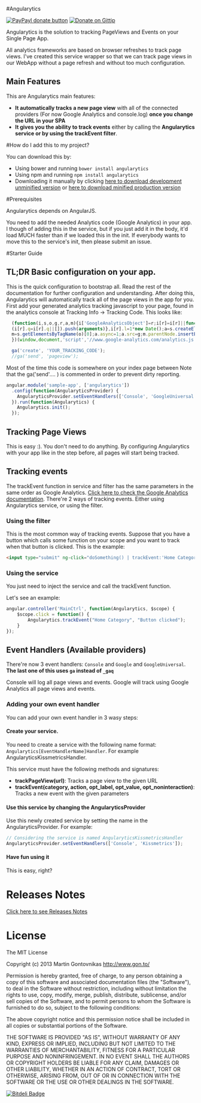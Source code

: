 #Angularytics

[![PayPayl donate button](http://img.shields.io/paypal/donate.png?color=yellow)](https://www.paypal.com/cgi-bin/webscr?cmd=_donations&business=martin%40gon%2eto&lc=US&item_name=Martin%20Gontovnikas&currency_code=USD&bn=PP%2dDonationsBF%3abtn_donateCC_LG%2egif%3aNonHosted "Donate once-off to this project using Paypal")
[![Donate on Gittip](http://badgr.co/gittip/mgonto.png)](https://www.gittip.com/mgonto/)


Angularytics is the solution to tracking PageViews and Events on your Single Page App. 

All analytics frameworks are based on browser refreshes to track page views. I've created this service wrapper so that we can track page views in our WebApp without a page refresh and without too much configuration.

## Main Features
This are Angularytics main features:

* **It automatically tracks a new page view** with all of the connected providers (For now Google Analytics and console.log) **once you change the URL in your SPA**
* **It gives you the ability to track events** either by calling the **Angularytics service or by using the trackEvent filter**.

#How do I add this to my project?

You can download this by:

* Using bower and running `bower install angularytics`
* Using npm and running `npm install angularytics`
* Downloading it manually by clicking [here to download development unminified version](https://raw.github.com/mgonto/angularytics/master/dist/angularytics.js) or [here to download minified production version](https://raw.github.com/mgonto/angularytics/master/dist/angularytics.min.js)

#Prerequisites

Angularytics depends on AngularJS.

You need to add the needed Analytics code (Google Analytics) in your app. I though of adding this in the service, but if you just add it in the body, it'd load MUCH faster than if we loaded this in the init. If everybody wants to move this to the service's init, then please submit an issue.

#Starter Guide

## TL;DR Basic configuration on your app.
This is the quick configuration to bootstrap all. Read the rest of the documentation for further configuration and understanding. After doing this, Angularytics will automatically track all of the page views in the app for you. 
First add your generated analytics tracking javascript to your page, found in the analytics console at Tracking Info -> Tracking Code. This looks like:

````javascript
  (function(i,s,o,g,r,a,m){i['GoogleAnalyticsObject']=r;i[r]=i[r]||function(){
  (i[r].q=i[r].q||[]).push(arguments)},i[r].l=1*new Date();a=s.createElement(o),
  m=s.getElementsByTagName(o)[0];a.async=1;a.src=g;m.parentNode.insertBefore(a,m)
  })(window,document,'script','//www.google-analytics.com/analytics.js','ga');

  ga('create', 'YOUR_TRACKING_CODE');
  //ga('send', 'pageview');
````
Most of the time this code is somewhere on your index page between <script></script>
Note that the ga('send'.... ) is commented in order to prevent dirty reporting. 

````javascript
angular.module('sample-app', ['angularytics'])
  .config(function(AngularyticsProvider) {
    AngularyticsProvider.setEventHandlers(['Console', 'GoogleUniversal']);
  }).run(function(Angularytics) {
    Angularytics.init();
  });
````

## Tracking Page Views
This is easy :). You don't need to do anything. By configuring Angularytics with your app like in the step before, all pages will start being tracked.

## Tracking events
The trackEvent function in service and filter has the same parameters in the same order as Google Analytics. [Click here to check the Google Analytics documentation](https://developers.google.com/analytics/devguides/collection/gajs/eventTrackerGuide).
There're 2 ways of tracking events. Either using Angularytics service, or using the filter.

### Using the filter
This is the most common way of tracking events. Suppose that you have a button which calls some function on your scope and you want to track when that button is clicked. This is the example:

````html
<input type="submit" ng-click="doSomething() | trackEvent:'Home Category':'Button clicked'" />
````

### Using the service
You just need to inject the service and call the trackEvent function.

Let's see an example:

````javascript
angular.controller('MainCtrl', function(Angularytics, $scope) {
    $scope.click = function() {
        Angularytics.trackEvent("Home Category", "Button clicked");
    }
});
````

## Event Handlers (Available providers)

There're now 3 event handlers: `Console` and `Google` and `GoogleUniversal`. **The last one of this uses `ga` instead of `_gaq`**

Console will log all page views and events.
Google will track using Google Analytics all page views and events.

### Adding your own event handler

You can add your own event handler in 3 wasy steps:

#### Create your service.

You need to create a service with the following name format: `Angularytics[EventHandlerName]Handler`. For example AngularyticsKissmetricsHandler.

This service must have the following methods and signatures:

* **trackPageView(url)**: Tracks a page view to the given URL
* **trackEvent(category, action, opt_label, opt_value, opt_noninteraction)**: Tracks a new event with the given parameters

#### Use this service by changing the AngularyticsProvider
Use this newly created service by setting the name in the AngularyticsProvider.
For example:

````javascript
// Considering the service is named AngularyticsKissmetricsHandler
AngularyticsProvider.setEventHandlers(['Console', 'Kissmetrics']);
````

#### Have fun using it
This is easy, right?

# Releases Notes

[Click here to see Releases Notes](https://github.com/mgonto/angularytics/blob/master/CHANGELOG.md)

# License

The MIT License

Copyright (c) 2013 Martin Gontovnikas http://www.gon.to/

Permission is hereby granted, free of charge, to any person obtaining a copy of this software and associated documentation files (the "Software"), to deal in the Software without restriction, including without limitation the rights to use, copy, modify, merge, publish, distribute, sublicense, and/or sell copies of the Software, and to permit persons to whom the Software is furnished to do so, subject to the following conditions:

The above copyright notice and this permission notice shall be included in all copies or substantial portions of the Software.

THE SOFTWARE IS PROVIDED "AS IS", WITHOUT WARRANTY OF ANY KIND, EXPRESS OR IMPLIED, INCLUDING BUT NOT LIMITED TO THE WARRANTIES OF MERCHANTABILITY, FITNESS FOR A PARTICULAR PURPOSE AND NONINFRINGEMENT. IN NO EVENT SHALL THE AUTHORS OR COPYRIGHT HOLDERS BE LIABLE FOR ANY CLAIM, DAMAGES OR OTHER LIABILITY, WHETHER IN AN ACTION OF CONTRACT, TORT OR OTHERWISE, ARISING FROM, OUT OF OR IN CONNECTION WITH THE SOFTWARE OR THE USE OR OTHER DEALINGS IN THE SOFTWARE.






[![Bitdeli Badge](https://d2weczhvl823v0.cloudfront.net/mgonto/angularytics/trend.png)](https://bitdeli.com/free "Bitdeli Badge")

